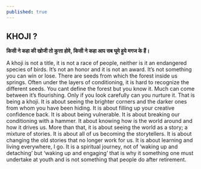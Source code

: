 ```yaml
---
published: true
---
```

## KHOJI ? ##

__किसी ने कहा की खोजी तो कुत्ता होवे, किसी ने कहा आप सब घूमे हुये मगज के हैं।__

A khoji is not a title, it is not a race of people, neither is it an endangered species of birds. It’s not an honor and it is not an award. It’s not something you can win or lose.
There are seeds from which the forest inside us springs. Often under the layers of conditioning, it is hard to recognize the different seeds. You cant define the forest but you know it. Much can come between it’s flourishing. Only if you look carefully can you nurture it. That is being a khoji.
It is about seeing the brighter corners and the darker ones from whom you have been hiding. It is about filling up your creative confidence back. It is about being vulnerable. It is about breaking our conditioning with a hammer. It about knowing how is the world around and how it drives us. More than that, it is about seeing the world as a story; a mixture of stories. It is about all of us becoming the storytellers. It is about changing the old stories that no longer work for us. It is about learning and living everywhere, I go.
It is a spiritual journey, not of ‘waking up and detaching’ but ‘waking up and engaging’ that is why it something one must undertake at youth and is not something that people do after retirement.


